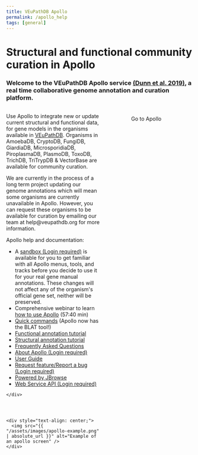 ```yaml
---
title: VEuPathDB Apollo
permalink: /apollo_help
tags: [general]
---
```

<style>

div.apollo-layout {
  display: flex;
  justify-content: space-between;
}
div.apollo-layout>div {
  width: 60%;
}
div.apollo-layout img {
  width: 40em; 
  margin-top: .5em; 
  margin-left: 1em;  
  border: 1px solid grey;
}
div.centered-button {
  margin-top: 1.5em;
  text-align: center;
}
div.centered-button a {
  text-decoration: none;
}

</style>

<h1>Structural and functional community curation in Apollo</h1>

<div class="static-content">
  <h3>Welcome to the VEuPathDB Apollo service <a target="_blank" href="https://pubmed.ncbi.nlm.nih.gov/30726205">(Dunn et al. 2019)</a>, a real time collaborative genome annotation and curation platform.</h3>

  <div class="apollo-layout">
    <div>
      <p>
      Use Apollo to integrate new or update current structural and functional data, for gene models in the organisms available in <a href="https://veupathdb.org/veupathdb/app/search/organism/GenomeDataTypes/result">VEuPathDB</a>. 
Organisms in AmoebaDB, CryptoDB, FungiDB, GiardiaDB, MicrosporidiaDB, PiroplasmaDB, PlasmoDB, ToxoDB, TrichDB, TriTrypDB & VectorBase are available for community curation.</p>
<p>
We are currently in the process of a long term project updating our genome annotations which will mean some organisms are currently unavailable in Apollo. However, you can request these organisms to be available for curation by emailing our team at help@veupathdb.org for more information.</p>
      
<p>Apollo help and documentation:
<ul> 
 <li>A <a href="https://apollo-sandbox.veupathdb.org/annotator/index">sandbox (Login required)</a> is available for you to get familiar with all Apollo menus, tools, and tracks before you decide to use it for your real gene manual annotations. These changes will not affect any of the organism's official gene set, neither will be preserved.</li>
  <li>Comprehensive webinar to learn <a href="https://youtu.be/RMXZDBMh8Fo">how to use Apollo</a> (57:40 min)</li>
  <li><a href="/a/app/static-content/apolloQuickCommands.html">Quick commands</a> (Apollo now has the BLAT tool!)</li> 
  <li><a href="{{'/documents/Apollo_functional_annotation_03_06_2021.pdf' | absolute_url}}">Functional annotation tutorial </a> </li>
  <li><a href="{{'/documents/Apollo_structural_annotation_14_06_2021.pdf' | absolute_url}}">Structural annotation tutorial </a> </li>
  <li><a href="{{'/documents/FAQ_Apollo_18_06_2021.pdf' | absolute_url}}">Frequently Asked Questions </a> </li>
  <li><a href="https://apollo.veupathdb.org/1613634913933131701353630290/about">About Apollo (Login required)</a></li> 
  <li><a href="https://genomearchitect.readthedocs.io/en/latest/UsersGuide.html">User Guide</a></li> 
  <li><a href="https://github.com/gmod/apollo/issues/new">Request feature/Report a bug (Login required)</a></li> 
  <li><a href="https://jbrowse.org/jb2/">Powered by JBrowse</a></li> 
  <li><a href="https://apollo.veupathdb.org/56133187121381847651851098590/jbrowse/web_services/api">Web Service API (Login required)</a></li> 

</ul>
  </p>
      
    </div>
  

  
  
    <div style="text-align: center;">
      <img src="{{ "/assets/images/apollo-example.png" | absolute_url }}" alt="Example of an apollo screen" />      
    </div>
  </div>

  <div class="centered-button">
      <a class="eupathdb-BigButton" title="Open Apollo in a new tab/window"  href="https://apollo.veupathdb.org/">Go to Apollo</a>
  </div>

</div>

